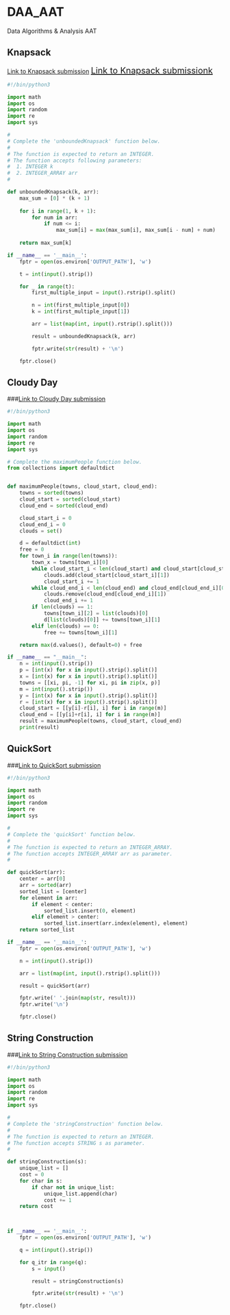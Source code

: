 # DAA_AAT
Data Algorithms & Analysis AAT

## Knapsack
[Link to Knapsack submission](https://www.hackerrank.com/challenges/unbounded-knapsack/submissions/code/391221785)
<a href="https://www.hackerrank.com/challenges/unbounded-knapsack/submissions/code/391221785" style="font-size: 20px;">Link to Knapsack submissionk</a>

```python
#!/bin/python3

import math
import os
import random
import re
import sys

#
# Complete the 'unboundedKnapsack' function below.
#
# The function is expected to return an INTEGER.
# The function accepts following parameters:
#  1. INTEGER k
#  2. INTEGER_ARRAY arr
#

def unboundedKnapsack(k, arr):
    max_sum = [0] * (k + 1)
    
    for i in range(1, k + 1):
        for num in arr:
            if num <= i:
                max_sum[i] = max(max_sum[i], max_sum[i - num] + num)
    
    return max_sum[k]

if __name__ == '__main__':
    fptr = open(os.environ['OUTPUT_PATH'], 'w')

    t = int(input().strip())

    for _ in range(t):
        first_multiple_input = input().rstrip().split()

        n = int(first_multiple_input[0])
        k = int(first_multiple_input[1])

        arr = list(map(int, input().rstrip().split()))

        result = unboundedKnapsack(k, arr)

        fptr.write(str(result) + '\n')

    fptr.close()

```

## Cloudy Day

###[Link to Cloudy Day submission](https://www.hackerrank.com/challenges/cloudy-day/submissions/code/391222519)

```python
#!/bin/python3

import math
import os
import random
import re
import sys

# Complete the maximumPeople function below.
from collections import defaultdict


def maximumPeople(towns, cloud_start, cloud_end):
    towns = sorted(towns)
    cloud_start = sorted(cloud_start)
    cloud_end = sorted(cloud_end)

    cloud_start_i = 0
    cloud_end_i = 0
    clouds = set()

    d = defaultdict(int)
    free = 0
    for town_i in range(len(towns)):
        town_x = towns[town_i][0]
        while cloud_start_i < len(cloud_start) and cloud_start[cloud_start_i][0] <= town_x:
            clouds.add(cloud_start[cloud_start_i][1])
            cloud_start_i += 1
        while cloud_end_i < len(cloud_end) and cloud_end[cloud_end_i][0] < town_x:
            clouds.remove(cloud_end[cloud_end_i][1])
            cloud_end_i += 1
        if len(clouds) == 1:
            towns[town_i][2] = list(clouds)[0]
            d[list(clouds)[0]] += towns[town_i][1]
        elif len(clouds) == 0:
            free += towns[town_i][1]

    return max(d.values(), default=0) + free

if __name__ == "__main__":
    n = int(input().strip())
    p = [int(x) for x in input().strip().split()]
    x = [int(x) for x in input().strip().split()]
    towns = [[xi, pi, -1] for xi, pi in zip(x, p)]
    m = int(input().strip())
    y = [int(x) for x in input().strip().split()]
    r = [int(x) for x in input().strip().split()]
    cloud_start = [[y[i]-r[i], i] for i in range(m)]
    cloud_end = [[y[i]+r[i], i] for i in range(m)]
    result = maximumPeople(towns, cloud_start, cloud_end)
    print(result)

```

## QuickSort

###[Link to QuickSort submission](https://www.hackerrank.com/challenges/quicksort1/submissions/code/391223331)

```python
#!/bin/python3

import math
import os
import random
import re
import sys

#
# Complete the 'quickSort' function below.
#
# The function is expected to return an INTEGER_ARRAY.
# The function accepts INTEGER_ARRAY arr as parameter.
#

def quickSort(arr):
    center = arr[0]
    arr = sorted(arr)
    sorted_list = [center]
    for element in arr:
        if element < center:
            sorted_list.insert(0, element)
        elif element > center:
            sorted_list.insert(arr.index(element), element)
    return sorted_list

if __name__ == '__main__':
    fptr = open(os.environ['OUTPUT_PATH'], 'w')

    n = int(input().strip())

    arr = list(map(int, input().rstrip().split()))

    result = quickSort(arr)

    fptr.write(' '.join(map(str, result)))
    fptr.write('\n')

    fptr.close()
```

## String Construction

###[Link to String Construction submission](https://www.hackerrank.com/challenges/string-construction/submissions/code/391226669)

```python
#!/bin/python3

import math
import os
import random
import re
import sys

#
# Complete the 'stringConstruction' function below.
#
# The function is expected to return an INTEGER.
# The function accepts STRING s as parameter.
#

def stringConstruction(s):
    unique_list = []
    cost = 0
    for char in s:
        if char not in unique_list:
            unique_list.append(char)
            cost += 1
    return cost

        

if __name__ == '__main__':
    fptr = open(os.environ['OUTPUT_PATH'], 'w')

    q = int(input().strip())

    for q_itr in range(q):
        s = input()

        result = stringConstruction(s)

        fptr.write(str(result) + '\n')

    fptr.close()
```



